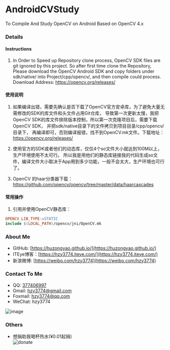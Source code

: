 AndroidCVStudy
====================

To Compile And Study OpenCV on Android Based on OpenCV 4.x

### Details
#### Instructions
1. In Order to Speed up Repository clone process, OpenCV SDK files are git ignored by this project.
So after first time clone the Repository, Please download the OpenCV Android SDK and
copy folders under sdk/native/ into Project/cpp/opencv/, and then compile could process.
Download Address: https://opencv.org/releases/

#### 使用说明
1. 如果编译出错，需要先确认是否下载了OpenCV官方安卓库，为了避免大量无需修改的SDK的库文件和头文件占用Git仓库，
导致第一次更新太慢，我把OpenCV SDK的库文件排除版本控制，所以第一次克隆项目后，需要下载OpenCV SDK，
并把sdk/native目录下的文件拷贝到项目目录/cpp/opencv/目录下，
再编译即可，否则编译报错，找不到OpenCV.mk文件。下载地址：https://opencv.org/releases/

2. 使用官方的SDK或者他们的动态库，仅仅4个so文件大小就达到100M以上，生产环境使用不太可行。
所以我是用他们的静态库链接我的代码生成so文件，编译文件大小取决于App用到多少功能，一般不会太大，生产环境也可行了。

3. OpenCV 的haar分类器下载：https://github.com/opencv/opencv/tree/master/data/haarcascades

#### 常用操作
1. 引用并使用OpenCV静态库：
``` mk
OPENCV_LIB_TYPE:=STATIC
include $(LOCAL_PATH)/opencv/jni/OpenCV.mk
```

### About Me
 * GitHub: [https://huzongyao.github.io/](https://huzongyao.github.io/)
 * ITEye博客：[https://hzy3774.iteye.com/](https://hzy3774.iteye.com/)
 * 新浪微博: [https://weibo.com/hzy3774](https://weibo.com/hzy3774)

### Contact To Me
 * QQ: [377406997](https://wpa.qq.com/msgrd?v=3&uin=377406997&site=qq&menu=yes)
 * Gmail: [hzy3774@gmail.com](mailto:hzy3774@gmail.com)
 * Foxmail: [hzy3774@qq.com](mailto:hzy3774@qq.com)
 * WeChat: hzy3774

 ![image](https://raw.githubusercontent.com/hzy3774/AndroidP7zip/master/misc/wechat.png)

### Others
 * 想捐助我喝杯热水(¥0.01起捐)</br>
 ![donate](https://github.com/huzongyao/JChineseChess/blob/master/misc/donate.png?raw=true)